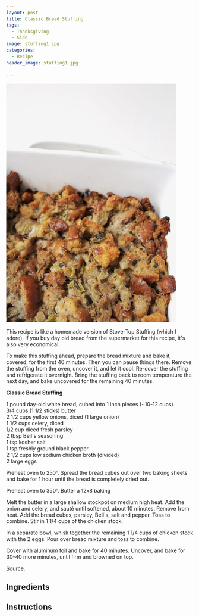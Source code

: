 ```yaml
---
layout: post
title: Classic Bread Stuffing
tags:
  - Thanksgiving
  - Side
image: stuffing1.jpg
categories:
  - Recipe
header_image: stuffing1.jpg

---
```


![Image of Classic Bread Stuffing.](/upload/stuffing1.jpg)

This recipe is like a homemade version of Stove-Top Stuffing (which I adore). If you buy day old bread from the supermarket for this recipe, it's also very economical.  
  
To make this stuffing ahead, prepare the bread mixture and bake it, covered, for the first 40 minutes. Then you can pause things there. Remove the stuffing from the oven, uncover it, and let it cool. Re-cover the stuffing and refrigerate it overnight. Bring the stuffing back to room temperature the next day, and bake uncovered for the remaining 40 minutes.  
  

  
**Classic Bread Stuffing**  
  
1 pound day-old white bread, cubed into 1 inch pieces (~10-12 cups)  
3/4 cups (1 1/2 sticks) butter  
2 1/2 cups yellow onions, diced (1 large onion)  
1 1/2 cups celery, diced  
1/2 cup diced fresh parsley  
2 tbsp Bell's seasoning  
1 tsp kosher salt  
1 tsp freshly ground black pepper  
2 1/2 cups low sodium chicken broth (divided)  
2 large eggs  
  
Preheat oven to 250°. Spread the bread cubes out over two baking sheets and bake for 1 hour until the bread is completely dried out.  
  
Preheat oven to 350°. Butter a 12x8 baking  
  
Melt the butter in a large shallow stockpot on medium high heat. Add the onion and celery, and sauté until softened, about 10 minutes. Remove from heat. Add the bread cubes, parsley, Bell's, salt and pepper. Toss to combine. Stir in 1 1/4 cups of the chicken stock.  
  
In a separate bowl, whisk together the remaining 1 1/4 cups of chicken stock with the 2 eggs. Pour over bread mixture and toss to combine.  
  
Cover with aluminum foil and bake for 40 minutes. Uncover, and bake for 30-40 more minutes, until firm and browned on top.  
  
[Source](http://www.epicurious.com/recipes/food/views/-simple-is-best-dressing-51124210).

## Ingredients



## Instructions







